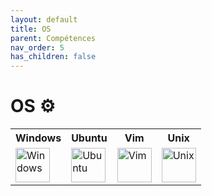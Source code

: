 ```yaml
---
layout: default
title: OS
parent: Compétences
nav_order: 5
has_children: false
---
```


# OS ⚙️
<table>
    <tr>
        <th>Windows</th>
        <th>Ubuntu</th>
        <th>Vim</th>
        <th>Unix</th>
    </tr>
    <tr>
        <td><img src="https://upload.wikimedia.org/wikipedia/commons/thumb/5/5f/Windows_logo_-_2012.svg/2048px-Windows_logo_-_2012.svg.png" title="Windows" alt="Windows" width="55" height="55"/></td>
        <td><img src="https://i.ibb.co/zPn2Qt3/image.png" title="Ubuntu" alt="Ubuntu" width="55" height="55"/></td>
        <td><img src="https://upload.wikimedia.org/wikipedia/commons/thumb/9/9f/Vimlogo.svg/2044px-Vimlogo.svg.png" title="Vim" alt="Vim" width="55" height="55"/></td>
        <td><img src="https://upload.wikimedia.org/wikipedia/commons/thumb/3/35/Tux.svg/1200px-Tux.svg.png" title="Unix" alt="Unix" width="55" height="55"/></td>
    </tr>
</table>
